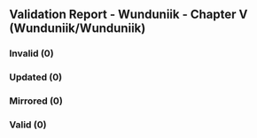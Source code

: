 ## Validation Report - Wunduniik - Chapter V (Wunduniik/Wunduniik)


### Invalid (0)
### Updated (0)
### Mirrored (0)
### Valid (0)
